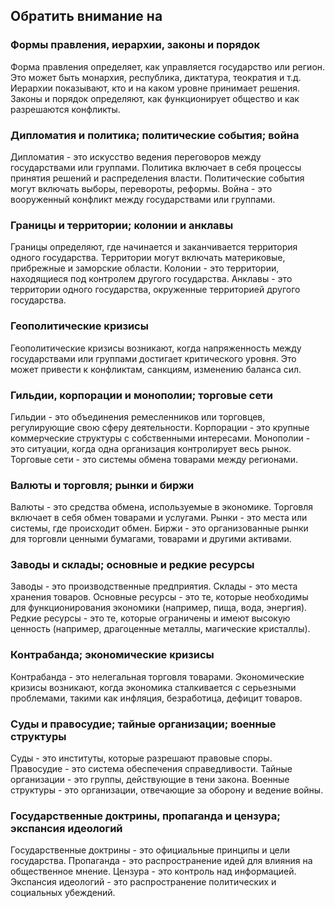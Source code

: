 ## Обратить внимание на

### Формы правления, иерархии, законы и порядок
Форма правления определяет, как управляется государство или регион. Это может быть монархия, республика, диктатура, теократия и т.д. Иерархии показывают, кто и на каком уровне принимает решения. Законы и порядок определяют, как функционирует общество и как разрешаются конфликты.

### Дипломатия и политика; политические события; война
Дипломатия - это искусство ведения переговоров между государствами или группами. Политика включает в себя процессы принятия решений и распределения власти. Политические события могут включать выборы, перевороты, реформы. Война - это вооруженный конфликт между государствами или группами.

### Границы и территории; колонии и анклавы
Границы определяют, где начинается и заканчивается территория одного государства. Территории могут включать материковые, прибрежные и заморские области. Колонии - это территории, находящиеся под контролем другого государства. Анклавы - это территории одного государства, окруженные территорией другого государства.

### Геополитические кризисы
Геополитические кризисы возникают, когда напряженность между государствами или группами достигает критического уровня. Это может привести к конфликтам, санкциям, изменению баланса сил.

### Гильдии, корпорации и монополии; торговые сети
Гильдии - это объединения ремесленников или торговцев, регулирующие свою сферу деятельности. Корпорации - это крупные коммерческие структуры с собственными интересами. Монополии - это ситуации, когда одна организация контролирует весь рынок. Торговые сети - это системы обмена товарами между регионами.

### Валюты и торговля; рынки и биржи
Валюты - это средства обмена, используемые в экономике. Торговля включает в себя обмен товарами и услугами. Рынки - это места или системы, где происходит обмен. Биржи - это организованные рынки для торговли ценными бумагами, товарами и другими активами.

### Заводы и склады; основные и редкие ресурсы
Заводы - это производственные предприятия. Склады - это места хранения товаров. Основные ресурсы - это те, которые необходимы для функционирования экономики (например, пища, вода, энергия). Редкие ресурсы - это те, которые ограничены и имеют высокую ценность (например, драгоценные металлы, магические кристаллы).

### Контрабанда; экономические кризисы
Контрабанда - это нелегальная торговля товарами. Экономические кризисы возникают, когда экономика сталкивается с серьезными проблемами, такими как инфляция, безработица, дефицит товаров.

### Суды и правосудие; тайные организации; военные структуры
Суды - это институты, которые разрешают правовые споры. Правосудие - это система обеспечения справедливости. Тайные организации - это группы, действующие в тени закона. Военные структуры - это организации, отвечающие за оборону и ведение войны.

### Государственные доктрины, пропаганда и цензура; экспансия идеологий
Государственные доктрины - это официальные принципы и цели государства. Пропаганда - это распространение идей для влияния на общественное мнение. Цензура - это контроль над информацией. Экспансия идеологий - это распространение политических и социальных убеждений.